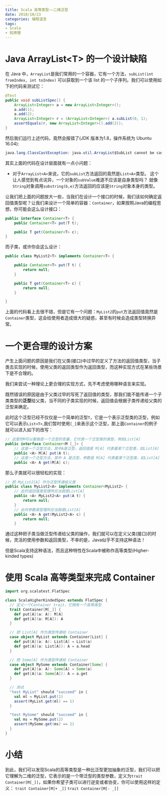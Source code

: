 ```yaml
---
title: Scala 高等类型——二维泛型
date: 2018/10/23
categories: 编程语言
tags:
- Scala
- 知原理
---
```


# Java ArrayList&lt;T&gt; 的一个设计缺陷
在 Java 中，`ArrayList`是我们常用的一个容器，它有一个方法，`subList(int fromIndex, int toIndex)` 可以获取到一个该 list 的一个子序列。我们可以使用如下的代码来测试它：
```Java
@Test
public void subListSpec() {
    ArrayList<Integer> a = new ArrayList<Integer>();
    a.add(1);
    a.add(2);
    ArrayList<Integer> r = (ArrayList<Integer>) a.subList(0, 1);
    assertEquals(r, new ArrayList<Integer>().add(2));
}
```
然后我们运行上述代码，竟然会报错了(JDK 版本为1.8，操作系统为 Ubuntu 16.04):
```Java
java.lang.ClassCastException: java.util.ArrayList$SubList cannot be cast to java.util.ArrayList
```
其实上面的代码在设计层面就有一点小问题：
<!-- more -->
* 对于`ArrayList<A>`来说，它的`subList`方法返回的竟然是`List<A>`类型。 这个让人感觉到有点诧异，一个对象的`subValue`难道不应该是自身类型吗？ 就像`String`对象调用`substring(b,e)`方法返回的应该是`String`对象本身的类型。

让我们把上面的问题放大一些，当我们在设计一个接口的时候，我们该如何确定返回值类型呢？让我们来设计一个简单的容器：`Container`，如果按照Java的编程思想，你可能会这么设计接口：
```Java
public interface Container<T> {
    public Container<T> put(T t);

    public T get(Container<T> c);
}
```
而子类，或许你会这么设计：
```Java
public class MyList2<T> implements Container<T> {

    public Container<T> put(T t) {
        return null;
    }

    public T get(Container<T> c) {
        return null;
    }

}
```
上面的代码看上去很不错，但是它有一个问题：`MyList2`的`put`方法返回值竟然是`Container`类型，这会给使用者造成很大的疑惑，甚至有时候会造成类型转换异常。

# 一个更合理的设计方案
产生上面问题的原因是我们在父类(接口)中过早的定义了方法的返回值类型，当子类去实现的时候，使用父类的返回类型作为返回类型，而这种实现方式在某些场景下是不合理的。

我们来尝试一种理论上更合理的实现方式，先不考虑使用哪种语言来实现。

既然错误的原因是由于父类过早的写死了返回值的类型，那我们能不能传递一个子类类型的**泛型**给父类，当不同的子类实现的时候，返回值会根据子类传递给父类的泛型来确定。

此时这个泛型已经不仅仅是一个简单的泛型`T`，它是一个表示泛型类的泛型，例如它可以表示`List<T>`,我们暂时使用`[_]`来表示这个泛型，那上面`Container`的例子就可以进入如下的改写：
```Java
// 这里的M可以看做是一个泛型的变量，它代表一个泛型类的类型，例如List[A]
public interface Container<M [_]> {
    // 这是一个泛型方法，其中A是泛型，返回值是 M[A] 代表着某个泛型类，如List[A]
    public <A> M[A] put(A t);
    // 这是一个泛型方法，其中 A 是泛型，参数是 M[A] 代表着某个泛型类，如List[A]
    public <A> A get(M[A] c);
```
那么子类就可以很轻松的实现：
```Java
// 把 MyList2[A] 作为泛型传递给父类
public class MyList2<A> implements Container<MyList2> {
    // 此时返回值类型理所应当就是List[A]
    public <A> MyList2<A> put(A t) {
        return null;
    }
    // 此时参数类型理所应当就是List[A]
    public <A> A get(MyList2<A> c) {
        return null;
    }
```

通过这种把子类当做泛型传递给父类的操作，我们就可以在定义父类(接口)的时候，灵活的使用参数和返回类型，不幸的是，Java似乎不支持这种语法！

但是Scala支持这种语法，而且这种特性在Scala中被称作高等类型(Higher-kinded types)

# 使用 Scala 高等类型来完成 Container
```Scala
import org.scalatest.FlatSpec

class ScalaHigherKindedSpec extends FlatSpec {
  // 定义一个Container trait，它拥有一个高等类型
  trait Container[M[_]] {
    def put[A](a: A): M[A]
    def get[A](a: M[A]): A
  }

  // 把 List[A] 作为类型传递给 Container
  case object MyList extends Container[List] {
    def put[A](a: A): List[A] = List(a)
    def get[A](a: List[A]): A = a.head
  }

  // 把 Some[A] 作为类型传递给 Container
  case object MySome extends Container[Some] {
    def put[A](a: A): Some[A] = Some(a)
    def get[A](a: Some[A]): A = a.get
  }

  // 测试
  "test MyList" should "succeed" in {
    val ml = MyList.put(1)
    assert(MyList.get(ml) == 1)
  }

  "test MySome" should "succeed" in {
    val ms = MySome.put(2)
    assert(MySome.get(ms) == 2)
  }
}
```

# 小结
到此，我们可以发现Scala的高等类型是一种比泛型更加抽象的泛型，我们可以把它理解为二维的泛型，它表示的是一个带泛型的类型参数，定义为`trait Container[M[_]]`，如果你希望子类可以进行逆变或者协变，你可以使用这样的定义：
`trait Container[M[+ _]]`
`trait Container[M[- _]]`

